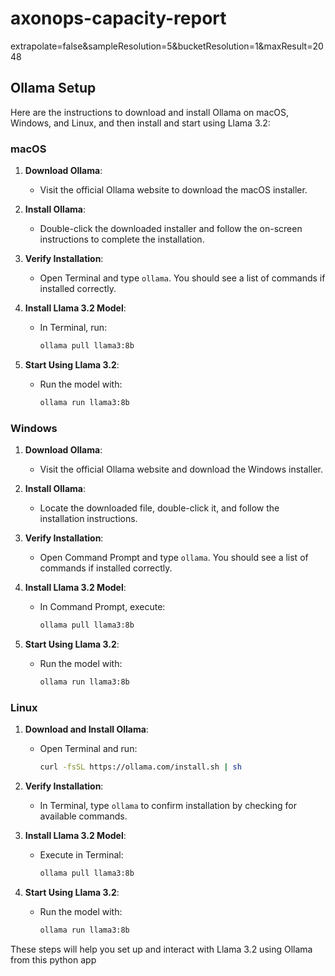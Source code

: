 # axonops-capacity-report

extrapolate=false&sampleResolution=5&bucketResolution=1&maxResult=2048


## Ollama Setup

Here are the instructions to download and install Ollama on macOS, Windows, and Linux, and then install and start using Llama 3.2:

### macOS

1. **Download Ollama**:
   - Visit the official Ollama website to download the macOS installer.

2. **Install Ollama**:
   - Double-click the downloaded installer and follow the on-screen instructions to complete the installation.

3. **Verify Installation**:
   - Open Terminal and type `ollama`. You should see a list of commands if installed correctly.

4. **Install Llama 3.2 Model**:
   - In Terminal, run:
     ```bash
     ollama pull llama3:8b
     ```

5. **Start Using Llama 3.2**:
   - Run the model with:
     ```bash
     ollama run llama3:8b
     ```

### Windows

1. **Download Ollama**:
   - Visit the official Ollama website and download the Windows installer.

2. **Install Ollama**:
   - Locate the downloaded file, double-click it, and follow the installation instructions.

3. **Verify Installation**:
   - Open Command Prompt and type `ollama`. You should see a list of commands if installed correctly.

4. **Install Llama 3.2 Model**:
   - In Command Prompt, execute:
     ```bash
     ollama pull llama3:8b
     ```

5. **Start Using Llama 3.2**:
   - Run the model with:
     ```bash
     ollama run llama3:8b
     ```

### Linux

1. **Download and Install Ollama**:
   - Open Terminal and run:
     ```bash
     curl -fsSL https://ollama.com/install.sh | sh
     ```

2. **Verify Installation**:
   - In Terminal, type `ollama` to confirm installation by checking for available commands.

3. **Install Llama 3.2 Model**:
   - Execute in Terminal:
     ```bash
     ollama pull llama3:8b
     ```

4. **Start Using Llama 3.2**:
   - Run the model with:
     ```bash
     ollama run llama3:8b
     ```

These steps will help you set up and interact with Llama 3.2 using Ollama from this python app